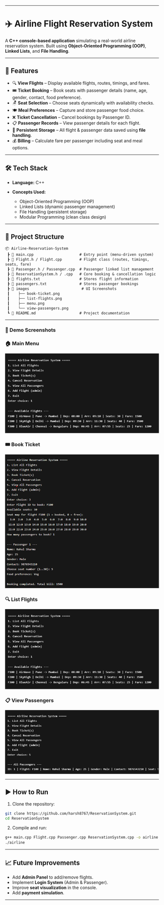 
---

# ✈️ Airline Flight Reservation System

A **C++ console-based application** simulating a real-world airline reservation system.
Built using **Object-Oriented Programming (OOP)**, **Linked Lists**, and **File Handling**.

---

## 🚀 Features

* 🔍 **View Flights** – Display available flights, routes, timings, and fares.
* 🎟️ **Ticket Booking** – Book seats with passenger details (name, age, gender, contact, food preference).
* 🪑 **Seat Selection** – Choose seats dynamically with availability checks.
* 🍽️ **Meal Preferences** – Capture and store passenger food choice.
* ❌ **Ticket Cancellation** – Cancel bookings by Passenger ID.
* 📋 **Passenger Records** – View passenger details for each flight.
* 💾 **Persistent Storage** – All flight & passenger data saved using **file handling**.
* 💰 **Billing** – Calculate fare per passenger including seat and meal options.

---

## 🛠️ Tech Stack

* **Language:** C++
* **Concepts Used:**

  * Object-Oriented Programming (OOP)
  * Linked Lists (dynamic passenger management)
  * File Handling (persistent storage)
  * Modular Programming (clean class design)

---

## 📂 Project Structure

```
📦 Airline-Reservation-System
 ┣ 📜 main.cpp                     # Entry point (menu-driven system)
 ┣ 📜 Flight.h / Flight.cpp        # Flight class (routes, timings, seats, fare)
 ┣ 📜 Passenger.h / Passenger.cpp  # Passenger linked list management
 ┣ 📜 ReservationSystem.h / .cpp   # Core booking & cancellation logic
 ┣ 📜 flights.txt                  # Stores flight information
 ┣ 📜 passengers.txt               # Stores passenger bookings
 ┣ 📂 images                        # UI Screenshots
 ┃    ├── book-ticket.png
 ┃    ├── list-flights.png
 ┃    ├── menu.png
 ┃    └── view-passengers.png
 ┗ 📜 README.md                    # Project documentation
```

---

### 📸 Demo Screenshots

### 🏠 Main Menu

![Menu](images/menu.png)

### 🎟️ Book Ticket

![Book Ticket](images/book-ticket.png)

### 🔍 List Flights

![List Flights](images/list-flights.png)

### 📋 View Passengers

![View Passengers](images/view-passengers.png)

---

## ▶️ How to Run

1. Clone the repository:

```bash
git clone https://github.com/harsh8767/ReservationSystem.git
cd ReservationSystem
```

2. Compile and run:

```bash
g++ main.cpp Flight.cpp Passenger.cpp ReservationSystem.cpp -o airline
./airline
```

---

## 📈 Future Improvements

* Add **Admin Panel** to add/remove flights.
* Implement **Login System** (Admin & Passenger).
* Improve **seat visualization** in the console.
* Add **payment simulation**.

---



